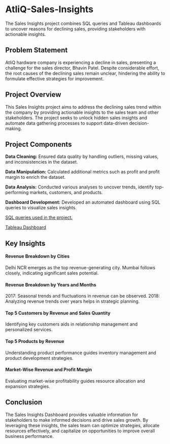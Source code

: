 # AtliQ-Sales-Insights
The Sales Insights project combines SQL queries and Tableau dashboards to uncover reasons for declining sales, providing stakeholders with actionable insights.

## Problem Statement
AtliQ hardware company is experiencing a decline in sales, presenting a challenge for the sales director, Bhavin Patel. Despite considerable effort, the root causes of the declining sales remain unclear, hindering the ability to formulate effective strategies for improvement.

## Project Overview

This Sales Insights project aims to address the declining sales trend within the company by providing actionable insights to the sales team and other stakeholders. The project seeks to unlock hidden sales insights and automate data gathering processes to support data-driven decision-making.


## Project Components

**Data Cleaning:** Ensured data quality by handling outliers, missing values, and inconsistencies in the dataset.                          
                                      
**Data Manipulation:** Calculated additional metrics such as profit and profit margin to enrich the dataset.                                               
                              
**Data Analysis:** Conducted various analyses to uncover trends, identify top-performing markets, customers, and products.                            
                                             
**Dashboard Development:** Developed an automated dashboard using SQL queries to visualize sales insights.                                                                               


                                                                                           

[SQL queries used in the project.](https://github.com/KritikaParasharDA/AtliQ-Sales-Insights/commit/a9e56e34b8a98d979b499e986fd20d3b7ab2425c)                                                   


[Tableau Dashboard](https://public.tableau.com/app/profile/kritika.parashar/viz/salesinsightsforatliq/Story1)

## Key Insights
#### Revenue Breakdown by Cities
Delhi NCR emerges as the top revenue-generating city.
Mumbai follows closely, indicating significant sales potential.

#### Revenue Breakdown by Years and Months
2017: Seasonal trends and fluctuations in revenue can be observed.
2018: Analyzing revenue trends over years helps in strategic planning.

#### Top 5 Customers by Revenue and Sales Quantity
Identifying key customers aids in relationship management and personalized services.

#### Top 5 Products by Revenue
Understanding product performance guides inventory management and product development strategies.

#### Market-Wise Revenue and Profit Margin
Evaluating market-wise profitability guides resource allocation and expansion strategies.


## Conclusion
The Sales Insights Dashboard provides valuable information for stakeholders to make informed decisions and drive sales growth. By leveraging these insights, the sales team can optimize strategies, allocate resources effectively, and capitalize on opportunities to improve overall business performance.

